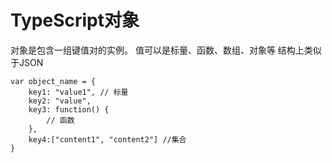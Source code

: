 # TypeScript对象

对象是包含一组键值对的实例。 值可以是标量、函数、数组、对象等
结构上类似于JSON
```
var object_name = { 
    key1: "value1", // 标量
    key2: "value",  
    key3: function() {
        // 函数
    }, 
    key4:["content1", "content2"] //集合
}
```
